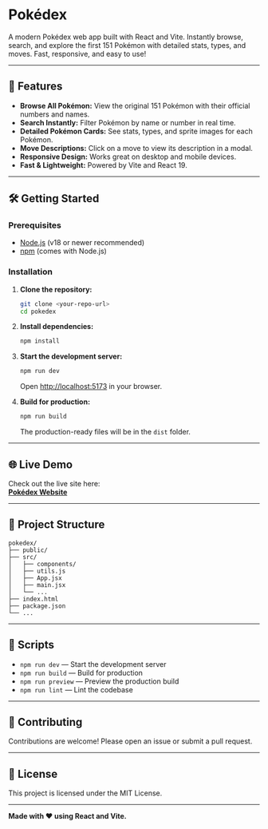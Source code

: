 # Pokédex

A modern Pokédex web app built with React and Vite. Instantly browse, search, and explore the first 151 Pokémon with detailed stats, types, and moves. Fast, responsive, and easy to use!

---

## 🚀 Features

- **Browse All Pokémon:** View the original 151 Pokémon with their official numbers and names.
- **Search Instantly:** Filter Pokémon by name or number in real time.
- **Detailed Pokémon Cards:** See stats, types, and sprite images for each Pokémon.
- **Move Descriptions:** Click on a move to view its description in a modal.
- **Responsive Design:** Works great on desktop and mobile devices.
- **Fast & Lightweight:** Powered by Vite and React 19.

---

## 🛠️ Getting Started

### Prerequisites

- [Node.js](https://nodejs.org/) (v18 or newer recommended)
- [npm](https://www.npmjs.com/) (comes with Node.js)

### Installation

1. **Clone the repository:**
   ```sh
   git clone <your-repo-url>
   cd pokedex
   ```

2. **Install dependencies:**
   ```sh
   npm install
   ```

3. **Start the development server:**
   ```sh
   npm run dev
   ```
   Open [http://localhost:5173](http://localhost:5173) in your browser.

4. **Build for production:**
   ```sh
   npm run build
   ```
   The production-ready files will be in the `dist` folder.

---

## 🌐 Live Demo

Check out the live site here:  
**[Pokédex Website](https://pokemon-search-webapp.netlify.app/)**

---

## 📁 Project Structure

```
pokedex/
├── public/
├── src/
│   ├── components/
│   ├── utils.js
│   ├── App.jsx
│   ├── main.jsx
│   └── ...
├── index.html
├── package.json
└── ...
```

---

## 📝 Scripts

- `npm run dev` — Start the development server
- `npm run build` — Build for production
- `npm run preview` — Preview the production build
- `npm run lint` — Lint the codebase

---

## 🤝 Contributing

Contributions are welcome! Please open an issue or submit a pull request.

---

## 📄 License

This project is licensed under the MIT License.

---

**Made with ❤️ using React and Vite.**